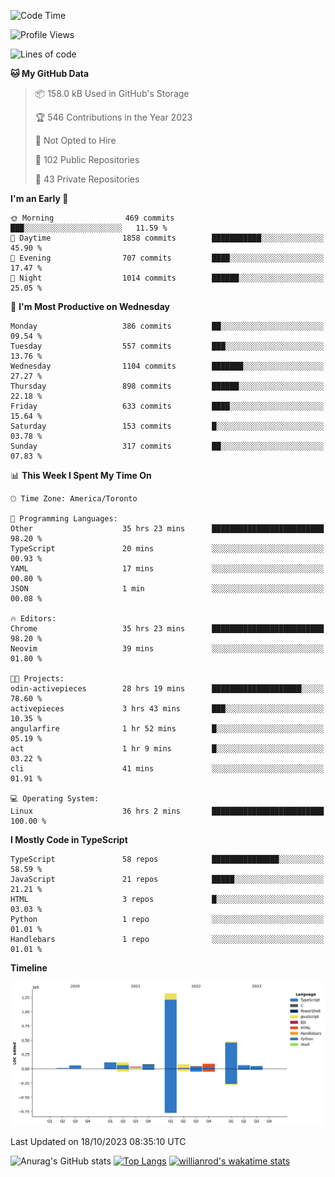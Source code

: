 <!--START_SECTION:waka-->
![Code Time](http://img.shields.io/badge/Code%20Time-765%20hrs%2027%20mins-blue)

![Profile Views](http://img.shields.io/badge/Profile%20Views-0-blue)

![Lines of code](https://img.shields.io/badge/From%20Hello%20World%20I%27ve%20Written-2.5%20million%20lines%20of%20code-blue)

**🐱 My GitHub Data** 

> 📦 158.0 kB Used in GitHub's Storage 
 > 
> 🏆 546 Contributions in the Year 2023
 > 
> 🚫 Not Opted to Hire
 > 
> 📜 102 Public Repositories 
 > 
> 🔑 43 Private Repositories 
 > 
**I'm an Early 🐤** 

```text
🌞 Morning                469 commits         ███░░░░░░░░░░░░░░░░░░░░░░   11.59 % 
🌆 Daytime                1858 commits        ███████████░░░░░░░░░░░░░░   45.90 % 
🌃 Evening                707 commits         ████░░░░░░░░░░░░░░░░░░░░░   17.47 % 
🌙 Night                  1014 commits        ██████░░░░░░░░░░░░░░░░░░░   25.05 % 
```
📅 **I'm Most Productive on Wednesday** 

```text
Monday                   386 commits         ██░░░░░░░░░░░░░░░░░░░░░░░   09.54 % 
Tuesday                  557 commits         ███░░░░░░░░░░░░░░░░░░░░░░   13.76 % 
Wednesday                1104 commits        ███████░░░░░░░░░░░░░░░░░░   27.27 % 
Thursday                 898 commits         ██████░░░░░░░░░░░░░░░░░░░   22.18 % 
Friday                   633 commits         ████░░░░░░░░░░░░░░░░░░░░░   15.64 % 
Saturday                 153 commits         █░░░░░░░░░░░░░░░░░░░░░░░░   03.78 % 
Sunday                   317 commits         ██░░░░░░░░░░░░░░░░░░░░░░░   07.83 % 
```


📊 **This Week I Spent My Time On** 

```text
🕑︎ Time Zone: America/Toronto

💬 Programming Languages: 
Other                    35 hrs 23 mins      █████████████████████████   98.20 % 
TypeScript               20 mins             ░░░░░░░░░░░░░░░░░░░░░░░░░   00.93 % 
YAML                     17 mins             ░░░░░░░░░░░░░░░░░░░░░░░░░   00.80 % 
JSON                     1 min               ░░░░░░░░░░░░░░░░░░░░░░░░░   00.08 % 

🔥 Editors: 
Chrome                   35 hrs 23 mins      █████████████████████████   98.20 % 
Neovim                   39 mins             ░░░░░░░░░░░░░░░░░░░░░░░░░   01.80 % 

🐱‍💻 Projects: 
odin-activepieces        28 hrs 19 mins      ████████████████████░░░░░   78.60 % 
activepieces             3 hrs 43 mins       ███░░░░░░░░░░░░░░░░░░░░░░   10.35 % 
angularfire              1 hr 52 mins        █░░░░░░░░░░░░░░░░░░░░░░░░   05.19 % 
act                      1 hr 9 mins         █░░░░░░░░░░░░░░░░░░░░░░░░   03.22 % 
cli                      41 mins             ░░░░░░░░░░░░░░░░░░░░░░░░░   01.91 % 

💻 Operating System: 
Linux                    36 hrs 2 mins       █████████████████████████   100.00 % 
```

**I Mostly Code in TypeScript** 

```text
TypeScript               58 repos            ███████████████░░░░░░░░░░   58.59 % 
JavaScript               21 repos            █████░░░░░░░░░░░░░░░░░░░░   21.21 % 
HTML                     3 repos             █░░░░░░░░░░░░░░░░░░░░░░░░   03.03 % 
Python                   1 repo              ░░░░░░░░░░░░░░░░░░░░░░░░░   01.01 % 
Handlebars               1 repo              ░░░░░░░░░░░░░░░░░░░░░░░░░   01.01 % 
```



**Timeline**

![Lines of Code chart](https://raw.githubusercontent.com/wise-introvert/wise-introvert/master/assets/bar_graph.png)


 Last Updated on 18/10/2023 08:35:10 UTC
<!--END_SECTION:waka-->

![Anurag's GitHub stats](https://github-readme-stats.vercel.app/api?username=wise-introvert&count_private=true&show_icons=true)
[![Top Langs](https://github-readme-stats.vercel.app/api/top-langs/?username=wise-introvert&langs_count=10)](https://github.com/anuraghazra/github-readme-stats)
[![willianrod's wakatime stats](https://github-readme-stats.vercel.app/api/wakatime?username=wiseintrovert)](https://github.com/anuraghazra/github-readme-stats)

